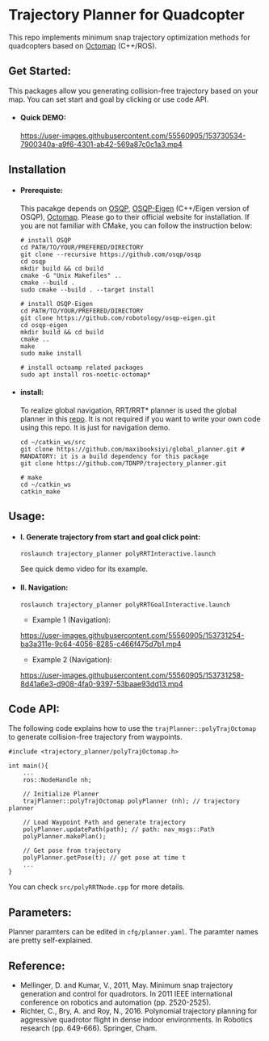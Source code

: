 # Trajectory Planner for Quadcopter 
This repo implements minimum snap trajectory optimization methods for quadcopters based on [Octomap](http://wiki.ros.org/octomap) (C++/ROS). 

## Get Started:
This packages allow you generating collision-free trajectory based on your map. You can set start and goal by clicking or use code API.
- #### Quick DEMO:
   
   https://user-images.githubusercontent.com/55560905/153730534-7900340a-a9f6-4301-ab42-569a87c0c1a3.mp4

## Installation
- #### Prerequiste:
    This pacakge depends on [OSQP](https://osqp.org/), [OSQP-Eigen](https://github.com/robotology/osqp-eigen) (C++/Eigen version of OSQP), [Octomap](http://wiki.ros.org/octomap). Please go to their official website for installation. If you are not familiar with CMake, you can follow the instruction below:
    ```
    # install OSQP
    cd PATH/TO/YOUR/PREFERED/DIRECTORY
    git clone --recursive https://github.com/osqp/osqp
    cd osqp
    mkdir build && cd build
    cmake -G "Unix Makefiles" ..
    cmake --build .
    sudo cmake --build . --target install

    # install OSQP-Eigen
    cd PATH/TO/YOUR/PREFERED/DIRECTORY
    git clone https://github.com/robotology/osqp-eigen.git
    cd osqp-eigen
    mkdir build && cd build
    cmake ..
    make
    sudo make install

    # install octoamp related packages
    sudo apt install ros-noetic-octomap*
    ```
- #### install:
    To realize global navigation, RRT/RRT* planner is used the global planner in this [repo](https://github.com/Zhefan-Xu/global_planner). It is not required if you want to write your own code using this repo. It is just for navigation demo.
    ```
    cd ~/catkin_ws/src
    git clone https://github.com/maxibooksiyi/global_planner.git # MANDATORY: it is a build dependency for this package
    git clone https://github.com/TDNPP/trajectory_planner.git

    # make
    cd ~/catkin_ws
    catkin_make
    ```

## Usage:
- #### I. Generate trajectory from start and goal click point:
    ```
    roslaunch trajectory_planner polyRRTInteractive.launch
    ```
    See quick demo video for its example.

- #### II. Navigation:
    ```
    roslaunch trajectory_planner polyRRTGoalInteractive.launch
    ```
    - Example 1 (Navigation):

    https://user-images.githubusercontent.com/55560905/153731254-ba3a311e-9c64-4056-8285-c466f475d7b1.mp4


    - Example 2 (Navigation):

    https://user-images.githubusercontent.com/55560905/153731258-8d41a6e3-d908-4fa0-9397-53baae93dd13.mp4

## Code API:
The following code explains how to use the ```trajPlanner::polyTrajOctomap``` to generate collision-free trajectory from waypoints. 
```
#include <trajectory_planner/polyTrajOctomap.h>

int main(){
    ...
    ros::NodeHandle nh;

    // Initialize Planner
    trajPlanner::polyTrajOctomap polyPlanner (nh); // trajectory planner

    // Load Waypoint Path and generate trajectory
    polyPlanner.updatePath(path); // path: nav_msgs::Path
    polyPlanner.makePlan();

    // Get pose from trajectory
    polyPlanner.getPose(t); // get pose at time t
    ...
}
```
You can check ```src/polyRRTNode.cpp``` for more details.

## Parameters:
Planner paramters can be edited in ```cfg/planner.yaml```. The paramter names are pretty self-explained.


## Reference:
- Mellinger, D. and Kumar, V., 2011, May. Minimum snap trajectory generation and control for quadrotors. In 2011 IEEE international conference on robotics and automation (pp. 2520-2525).
- Richter, C., Bry, A. and Roy, N., 2016. Polynomial trajectory planning for aggressive quadrotor flight in dense indoor environments. In Robotics research (pp. 649-666). Springer, Cham.



